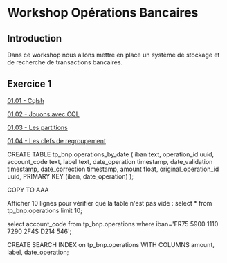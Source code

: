 # Workshop Opérations Bancaires

## Introduction
Dans ce workshop nous allons mettre en place un système de stockage et de recherche de transactions bancaires. 

## Exercice 1
[01.01 - Cqlsh](exercises/01.01.CQLSH.md)

[01.02 - Jouons avec CQL](exercises/01.02.CQL_basis.md)

[01.03 - Les partitions](exercises/01.03.Partitions.md)

[01.04 - Les clefs de regroupement](exercises/01.04.Clustering.md)






CREATE TABLE tp_bnp.operations_by_date (
    iban text,
    operation_id uuid,
    account_code text,
    label text,
    date_operation timestamp,
    date_validation timestamp,
    date_correction timestamp,
    amount float,
    original_operation_id uuid,
    PRIMARY KEY (iban, date_operation)
);

COPY TO AAA

Afficher 10 lignes pour vérifier que la table n'est pas vide :
select * from tp_bnp.operations limit 10;

select account_code from tp_bnp.operations where iban='FR75 5900 1110 7290 2F4S D214 546';




CREATE SEARCH INDEX on tp_bnp.operations WITH COLUMNS amount, label, date_operation;



